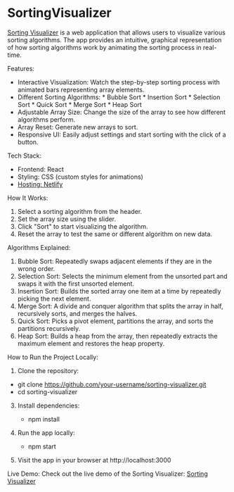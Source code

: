 # SortingVisualizer
[Sorting Visualizer](https://sortingvisualizeraishasinha.netlify.app/)
is a web application that allows users to visualize various sorting algorithms. The app provides an intuitive, graphical representation of how sorting algorithms work by animating the sorting process in real-time.

Features:
* Interactive Visualization: Watch the step-by-step sorting process with animated bars representing array elements.
* Different Sorting Algorithms:
      * Bubble Sort
      * Insertion Sort
      * Selection Sort
      * Quick Sort
      * Merge Sort
      * Heap Sort
* Adjustable Array Size: Change the size of the array to see how different algorithms perform.
* Array Reset: Generate new arrays to sort.
* Responsive UI: Easily adjust settings and start sorting with the click of a button.

Tech Stack:
* Frontend: React
* Styling: CSS (custom styles for animations)
* [Hosting: Netlify](https://www.netlify.com/)

How It Works:
1. Select a sorting algorithm from the header.
2. Set the array size using the slider.
3. Click "Sort" to start visualizing the algorithm.
4. Reset the array to test the same or different algorithm on new data.

Algorithms Explained:
1. Bubble Sort: Repeatedly swaps adjacent elements if they are in the wrong order.
2. Selection Sort: Selects the minimum element from the unsorted part and swaps it with the first unsorted element.
3. Insertion Sort: Builds the sorted array one item at a time by repeatedly picking the next element.
4. Merge Sort: A divide and conquer algorithm that splits the array in half, recursively sorts, and merges the halves.
5. Quick Sort: Picks a pivot element, partitions the array, and sorts the partitions recursively.
6. Heap Sort: Builds a heap from the array, then repeatedly extracts the maximum element and restores the heap property.

How to Run the Project Locally:

1. Clone the repository:
  * git clone https://github.com/your-username/sorting-visualizer.git
  * cd sorting-visualizer

3. Install dependencies:
   * npm install

4. Run the app locally:
   * npm start

5. Visit the app in your browser at http://localhost:3000

Live Demo:
Check out the live demo of the Sorting Visualizer: [Sorting Visualizer](https://sortingvisualizeraishasinha.netlify.app/) 

   


